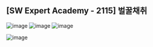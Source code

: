 ## [SW Expert Academy - 2115] 벌꿀채취

![image](https://user-images.githubusercontent.com/22045163/115662923-a8e74b00-a37a-11eb-8543-5e7fe9010a9d.png)
![image](https://user-images.githubusercontent.com/22045163/115662963-b3094980-a37a-11eb-89c3-16c47c470ebc.png)
![image](https://user-images.githubusercontent.com/22045163/115662989-bdc3de80-a37a-11eb-91b0-a1dcf8031160.png)

![image](https://user-images.githubusercontent.com/22045163/115663026-cae0cd80-a37a-11eb-9c9e-3d275d11c79d.png)
